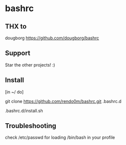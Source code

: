 # bashrc

## THX to

dougborg https://github.com/dougborg/bashrc

## Support

Star the other projects! :)

## Install

[in ~/ do]

git clone https://github.com/rendo0m/bashrc.git .bashrc.d

.bashrc.d/install.sh

## Troubleshooting

check /etc/passwd for loading /bin/bash in your profile

